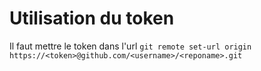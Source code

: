 
# Utilisation du token
Il faut mettre le token dans l'url
`git remote set-url origin https://<token>@github.com/<username>/<reponame>.git`

